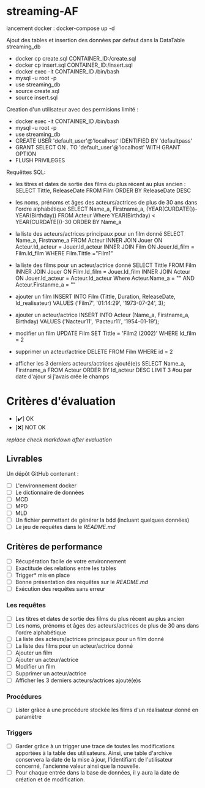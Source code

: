 # streaming-AF

lancement docker :
docker-compose up -d

Ajout des tables et insertion des données par defaut dans la DataTable streaming_db
- docker cp create.sql CONTAINER_ID:/create.sql
- docker cp insert.sql CONTAINER_ID:/insert.sql
- docker exec -it CONTAINER_ID /bin/bash
- mysql -u root -p
- use streaming_db
- source create.sql
- source insert.sql

Creation d'un utilisateur avec des permisions limité : 
- docker exec -it CONTAINER_ID /bin/bash
- mysql -u root -p
- use streaming_db
- CREATE USER 'default_user'@'localhost' IDENTIFIED BY 'defaultpass'
- GRANT SELECT ON *.* TO 'default_user'@'localhost' WITH GRANT OPTION
- FLUSH PRIVILEGES

Requêttes SQL:

- les titres et dates de sortie des films du plus récent au plus ancien :
SELECT Tittle, ReleaseDate FROM Film ORDER BY ReleaseDate DESC

- les noms, prénoms et âges des acteurs/actrices de plus de 30 ans dans l'ordre alphabétique
SELECT Name_a, Firstname_a, (YEAR(CURDATE())-YEAR(Birthday)) FROM Acteur Where YEAR(Birthday) < YEAR(CURDATE())-30 ORDER BY Name_a

- la liste des acteurs/actrices principaux pour un film donné
SELECT Name_a, Firstname_a FROM Acteur INNER JOIN Jouer ON Acteur.Id_acteur = Jouer.Id_acteur INNER JOIN Film ON Jouer.Id_film = Film.Id_film WHERE Film.Tittle ="Film1"

- la liste des films pour un acteur/actrice donné
SELECT Tittle FROM Film INNER JOIN Jouer ON Film.Id_film = Jouer.Id_film INNER JOIN Acteur ON Jouer.Id_acteur = Acteur.Id_acteur Where Acteur.Name_a = "" AND Acteur.Firstanme_a = ""

- ajouter un film
INSERT INTO Film
    (Tittle, Duration, ReleaseDate, Id_realisateur)
VALUES
    ('Film7', '01:14:29', '1973-07-24', 3);

- ajouter un acteur/actrice
INSERT INTO Acteur
    (Name_a, Firstname_a, Birthday)
VALUES
    ('Nacteur11', 'Pacteur11', '1954-01-19');

- modifier un film
UPDATE Film
SET Tittle = 'Film2 (2002)'
WHERE Id_film = 2

- supprimer un acteur/actrice
DELETE FROM Film
WHERE id = 2

- afficher les 3 derniers acteurs/actrices ajouté(e)s
SELECT Name_a, Firstname_a FROM Acteur ORDER BY Id_acteur DESC LIMIT 3 #ou par date d'ajour si j'avais crée le champs



# Critères d'évaluation

- [✔️] OK
- [:x:] NOT OK

*replace check markdown after evaluation*



## Livrables

Un dépôt GitHub contenant :
- [ ] L'environnement docker
- [ ] Le dictionnaire de données
- [ ] MCD
- [ ] MPD
- [ ] MLD
- [ ] Un fichier permettant de générer la bdd (incluant quelques données)
- [ ] Le jeu de requêtes dans le *README.md*

## Critères de performance

- [ ] Récupération facile de votre environnement
- [ ] Exactitude des relations entre les tables
- [ ] Trigger* mis en place
- [ ] Bonne présentation des requêtes sur le *README.md*
- [ ] Exécution des requêtes sans erreur

### Les requêtes

- [ ] Les titres et dates de sortie des films du plus récent au plus ancien
- [ ] Les noms, prénoms et âges des acteurs/actrices de plus de 30 ans dans l'ordre alphabétique
- [ ] La liste des acteurs/actrices principaux pour un film donné
- [ ] La liste des films pour un acteur/actrice donné
- [ ] Ajouter un film
- [ ] Ajouter un acteur/actrice
- [ ] Modifier un film
- [ ] Supprimer un acteur/actrice
- [ ] Afficher les 3 derniers acteurs/actrices ajouté(e)s

### Procédures

- [ ] Lister grâce à une procédure stockée les films d'un réalisateur donné en paramètre

### Triggers

- [ ] Garder grâce à un trigger une trace de toutes les modifications apportées à la table des utilisateurs. Ainsi, une table d'archive conservera la date de la mise à jour, l'identifiant de l'utilisateur concerné, l'ancienne valeur ainsi que la nouvelle.
- [ ] Pour chaque entrée dans la base de données, il y aura la date de création et de modification.
